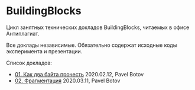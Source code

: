 # BuildingBlocks

Цикл занятных технических докладов BuildingBlocks, читаемых в офисе Антиплагиат.

Все доклады независимые. Обязательно содержат исходные коды эксперимента и презентации.

Список докладов:

* [01. Как два байта прочесть](bb01/EXP01.md) 2020.02.12, Pavel Botov
* [02. Фрагментация](bb02/EXP02.md) 2020.03.11, Pavel Botov
